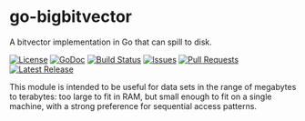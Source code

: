 # go-bigbitvector

A bitvector implementation in Go that can spill to disk.

[![License](https://img.shields.io/github/license/team-spectre/go-bigbitvector.svg?maxAge=86400)](https://github.com/team-spectre/go-bigbitvector/blob/master/LICENSE)
[![GoDoc](https://godoc.org/github.com/team-spectre/go-bigbitvector?status.svg)](https://godoc.org/github.com/team-spectre/go-bigbitvector)
[![Build Status](https://img.shields.io/travis/com/team-spectre/go-bigbitvector.svg?maxAge=3600&logo=travis)](https://travis-ci.com/team-spectre/go-bigbitvector)
[![Issues](https://img.shields.io/github/issues/team-spectre/go-bigbitvector.svg?maxAge=7200&logo=github)](https://github.com/team-spectre/go-bigbitvector/issues)
[![Pull Requests](https://img.shields.io/github/issues-pr/team-spectre/go-bigbitvector.svg?maxAge=7200&logo=github)](https://github.com/team-spectre/go-bigbitvector/pulls)
[![Latest Release](https://img.shields.io/github/release/team-spectre/go-bigbitvector.svg?maxAge=2592000&logo=github)](https://github.com/team-spectre/go-bigbitvector/releases)

This module is intended to be useful for data sets in the range of megabytes
to terabytes: too large to fit in RAM, but small enough to fit on a single
machine, with a strong preference for sequential access patterns.

